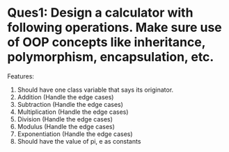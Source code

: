 # Ques1: Design a calculator with following operations. Make sure use of OOP concepts like inheritance, polymorphism, encapsulation, etc.

Features:

1. Should have one class variable that says its originator. 
1. Addition (Handle the edge cases)
2. Subtraction (Handle the edge cases)
3. Multiplication (Handle the edge cases)
4. Division (Handle the edge cases)
5. Modulus (Handle the edge cases)
6. Exponentiation (Handle the edge cases)
7. Should have the value of pi, e as constants 


